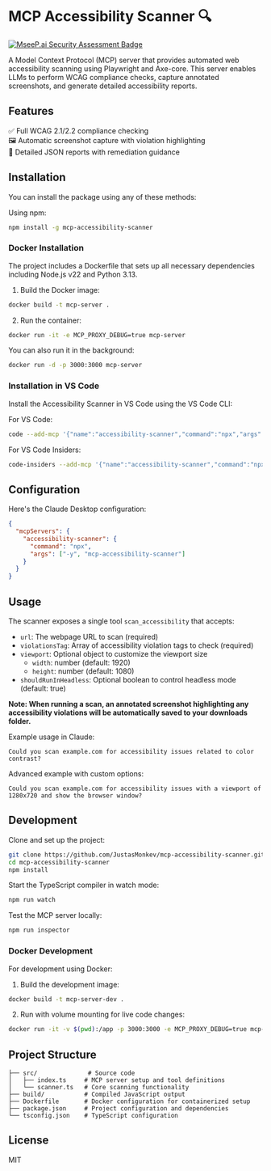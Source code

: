 # MCP Accessibility Scanner 🔍

[![MseeP.ai Security Assessment Badge](https://mseep.net/pr/justasmonkev-mcp-accessibility-scanner-badge.png)](https://mseep.ai/app/justasmonkev-mcp-accessibility-scanner)

A Model Context Protocol (MCP) server that provides automated web accessibility scanning using Playwright and Axe-core. This server enables LLMs to perform WCAG compliance checks, capture annotated screenshots, and generate detailed accessibility reports.

## Features

✅ Full WCAG 2.1/2.2 compliance checking  
🖼️ Automatic screenshot capture with violation highlighting  
📄 Detailed JSON reports with remediation guidance

## Installation

You can install the package using any of these methods:

Using npm:
```bash
npm install -g mcp-accessibility-scanner
```

### Docker Installation

The project includes a Dockerfile that sets up all necessary dependencies including Node.js v22 and Python 3.13.

1. Build the Docker image:
```bash
docker build -t mcp-server . 
```

2. Run the container:
```bash
docker run -it -e MCP_PROXY_DEBUG=true mcp-server
```

You can also run it in the background:
```bash
docker run -d -p 3000:3000 mcp-server
```

### Installation in VS Code

Install the Accessibility Scanner in VS Code using the VS Code CLI:

For VS Code:
```bash
code --add-mcp '{"name":"accessibility-scanner","command":"npx","args":["mcp-accessibility-scanner"]}'
```

For VS Code Insiders:
```bash
code-insiders --add-mcp '{"name":"accessibility-scanner","command":"npx","args":["mcp-accessibility-scanner"]}'
```

## Configuration

Here's the Claude Desktop configuration:

```json
{
  "mcpServers": {
    "accessibility-scanner": {
      "command": "npx",
      "args": ["-y", "mcp-accessibility-scanner"]
    }
  }
}
```

## Usage

The scanner exposes a single tool `scan_accessibility` that accepts:

- `url`: The webpage URL to scan (required)
- `violationsTag`: Array of accessibility violation tags to check (required)
- `viewport`: Optional object to customize the viewport size
  - `width`: number (default: 1920)
  - `height`: number (default: 1080)
- `shouldRunInHeadless`: Optional boolean to control headless mode (default: true)

**Note: When running a scan, an annotated screenshot highlighting any accessibility violations will be automatically saved to your downloads folder.**

Example usage in Claude:
```
Could you scan example.com for accessibility issues related to color contrast?
```

Advanced example with custom options:
```
Could you scan example.com for accessibility issues with a viewport of 1280x720 and show the browser window?
```

## Development

Clone and set up the project:
```bash
git clone https://github.com/JustasMonkev/mcp-accessibility-scanner.git
cd mcp-accessibility-scanner
npm install
```

Start the TypeScript compiler in watch mode:
```bash
npm run watch
```

Test the MCP server locally:
```bash
npm run inspector
```

### Docker Development

For development using Docker:

1. Build the development image:
```bash
docker build -t mcp-server-dev .
```

2. Run with volume mounting for live code changes:
```bash
docker run -it -v $(pwd):/app -p 3000:3000 -e MCP_PROXY_DEBUG=true mcp-server-dev
```

## Project Structure

```
├── src/              # Source code
│   ├── index.ts     # MCP server setup and tool definitions
│   └── scanner.ts   # Core scanning functionality
├── build/           # Compiled JavaScript output
├── Dockerfile       # Docker configuration for containerized setup
├── package.json     # Project configuration and dependencies
└── tsconfig.json    # TypeScript configuration
```

## License

MIT

